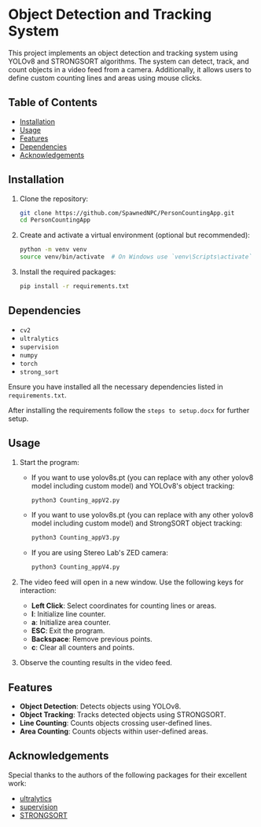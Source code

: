 # Object Detection and Tracking System

This project implements an object detection and tracking system using YOLOv8 and STRONGSORT algorithms. The system can detect, track, and count objects in a video feed from a camera. Additionally, it allows users to define custom counting lines and areas using mouse clicks.

## Table of Contents

- [Installation](#installation)
- [Usage](#usage)
- [Features](#features)
- [Dependencies](#dependencies)
- [Acknowledgements](#acknowledgements)

## Installation

1. Clone the repository:
    ```bash
    git clone https://github.com/SpawnedNPC/PersonCountingApp.git
    cd PersonCountingApp
    ```

2. Create and activate a virtual environment (optional but recommended):
    ```bash
    python -m venv venv
    source venv/bin/activate  # On Windows use `venv\Scripts\activate`
    ```

3. Install the required packages:
    ```bash
    pip install -r requirements.txt
    ```

## Dependencies

- `cv2`
- `ultralytics`
- `supervision`
- `numpy`
- `torch`
- `strong_sort`

Ensure you have installed all the necessary dependencies listed in `requirements.txt`.

After installing the requirements follow the `steps to setup.docx` for further setup.

## Usage

1. Start the program:
    - If you want to use yolov8s.pt (you can replace with any other yolov8 model including custom model) and YOLOv8's object tracking:

        ```bash
        python3 Counting_appV2.py
        ```
    - If you want to use yolov8s.pt (you can replace with any other yolov8 model including custom model) and StrongSORT object tracking:

        ```bash
        python3 Counting_appV3.py
        ```
    - If you are using Stereo Lab's ZED camera:
        ```bash
        python3 Counting_appV4.py
        ```

2. The video feed will open in a new window. Use the following keys for interaction:
    - **Left Click**: Select coordinates for counting lines or areas.
    - **l**: Initialize line counter.
    - **a**: Initialize area counter.
    - **ESC**: Exit the program.
    - **Backspace**: Remove previous points.
    - **c**: Clear all counters and points.

3. Observe the counting results in the video feed.

## Features

- **Object Detection**: Detects objects using YOLOv8.
- **Object Tracking**: Tracks detected objects using STRONGSORT.
- **Line Counting**: Counts objects crossing user-defined lines.
- **Area Counting**: Counts objects within user-defined areas.


## Acknowledgements

Special thanks to the authors of the following packages for their excellent work:
- [ultralytics](https://github.com/ultralytics/yolov5)
- [supervision](https://github.com/roboflow/supervision)
- [STRONGSORT](https://github.com/dyabel/strong_sort)
